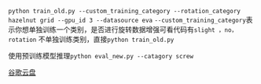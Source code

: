 ``python train_old.py --custom_training_category --rotation_category hazelnut grid --gpu_id 3 --datasource eva``
``--custom_training_category``表示你想单独训练一个类别，是否进行旋转数据增强可看代码有```slight ，no，rotation``` 
不单独训练类别，直接``python train_old.py``


使用预训练模型推理``python eval_new.py --catagory screw``

[谷歌云盘](https://github.com/boxbox2/eval/tree/master )
